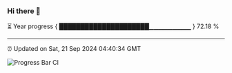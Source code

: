 ### Hi there 👋

⏳ Year progress { █████████████████████▁▁▁▁▁▁▁▁▁ } 72.18 %

---

⏰ Updated on Sat, 21 Sep 2024 04:40:34 GMT

![Progress Bar CI](https://github.com/IshwaranRudhara/GIT-ACTION/workflows/Progress%20Bar%20CI/badge.svg)
